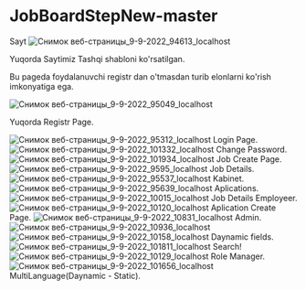 # JobBoardStepNew-master
Sayt
![Снимок веб-страницы_9-9-2022_94613_localhost](https://user-images.githubusercontent.com/102501272/189328902-16050093-5517-430b-b71b-a8da5f60b553.jpeg)

Yuqorda Saytimiz Tashqi shabloni ko'rsatilgan.

Bu pageda foydalanuvchi registr dan o'tmasdan turib elonlarni ko'rish imkonyatiga ega.

![Снимок веб-страницы_9-9-2022_95049_localhost](https://user-images.githubusercontent.com/102501272/189329812-06c04345-3a4e-479c-9df2-3bfe2c82b203.jpeg)

Yuqorda Registr Page.

![Снимок веб-страницы_9-9-2022_95312_localhost](https://user-images.githubusercontent.com/102501272/189329893-b43af014-5f68-4c26-af3d-57d7caf5f821.jpeg)
Login Page.
![Снимок веб-страницы_9-9-2022_101332_localhost](https://user-images.githubusercontent.com/102501272/189329959-8f2fecad-f5c1-4119-b15c-0c7bdcec867e.jpeg)
Change Password.
![Снимок веб-страницы_9-9-2022_101934_localhost](https://user-images.githubusercontent.com/102501272/189330278-3516bc02-5f2b-4806-9fb8-3a5b4594c3ee.jpeg)
 Job Create Page.
 ![Снимок веб-страницы_9-9-2022_9595_localhost](https://user-images.githubusercontent.com/102501272/189330443-a934d554-c61b-4b17-a9d1-91500a995b54.jpeg)
Job Details.
![Снимок веб-страницы_9-9-2022_95537_localhost](https://user-images.githubusercontent.com/102501272/189330556-8c9c1e6a-d794-4410-bb7d-c39910453927.jpeg)
Kabinet.
![Снимок веб-страницы_9-9-2022_95639_localhost](https://user-images.githubusercontent.com/102501272/189330601-b019e296-ecc3-453c-b695-bec09ac09733.jpeg)
Aplications.
![Снимок веб-страницы_9-9-2022_10015_localhost](https://user-images.githubusercontent.com/102501272/189330795-9a54588a-aa3c-4683-8682-d41d9fde132d.jpeg)
Job Details Employeer.
![Снимок веб-страницы_9-9-2022_10120_localhost](https://user-images.githubusercontent.com/102501272/189330945-dea219e9-4a1a-44d0-8324-4863d05d8858.jpeg)
Aplication Create Page.
![Снимок веб-страницы_9-9-2022_10831_localhost](https://user-images.githubusercontent.com/102501272/189331097-24554479-c7b7-4b0c-87c9-d17e0604e5e5.jpeg)
Admin.
![Снимок веб-страницы_9-9-2022_10936_localhost](https://user-images.githubusercontent.com/102501272/189331179-2c909ee2-ad19-4465-b13a-756beb97f734.jpeg)
![Снимок веб-страницы_9-9-2022_10158_localhost](https://user-images.githubusercontent.com/102501272/189331193-a3c579eb-942f-443a-9c3a-e9f1a7933abb.jpeg)
Daynamic fields.
![Снимок веб-страницы_9-9-2022_101811_localhost](https://user-images.githubusercontent.com/102501272/189331315-09f55373-dd27-4dcd-a746-c236ec931a43.jpeg)
Search!
![Снимок веб-страницы_9-9-2022_10129_localhost](https://user-images.githubusercontent.com/102501272/189331392-9150b71c-b654-4f9d-985c-cc55f189adab.jpeg)
Role Manager.
![Снимок веб-страницы_9-9-2022_101656_localhost](https://user-images.githubusercontent.com/102501272/189331477-c094abc4-fc7e-41af-89af-920e2f4ed3ae.jpeg)
MultiLanguage(Daynamic - Static).


